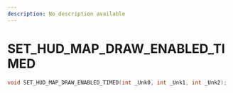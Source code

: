 ```yaml
---
description: No description available 
---
```


# SET_HUD_MAP_DRAW_ENABLED_TIMED

```cpp
void SET_HUD_MAP_DRAW_ENABLED_TIMED(int _Unk0, int _Unk1, int _Unk2);
```